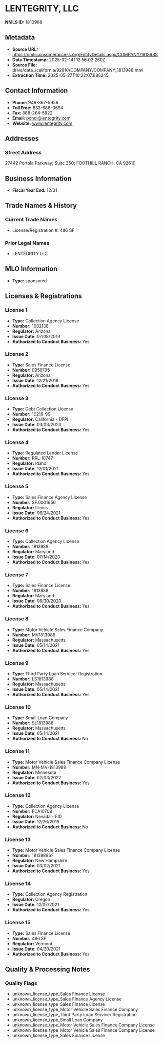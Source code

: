 # LENTEGRITY, LLC

**NMLS ID:** 1813988

## Metadata
- **Source URL:** https://nmlsconsumeraccess.org/EntityDetails.aspx/COMPANY/1813988
- **Data Timestamp:** 2025-02-14T12:56:02.260Z
- **Source File:** drive/data_/california/92610/COMPANY/COMPANY_1813988.html
- **Extraction Time:** 2025-05-27T10:22:07.686245

## Contact Information
- **Phone:** 949-367-5956
- **Toll Free:** 833-688-0694
- **Fax:** 888-264-5822
- **Email:** pchoi@lentegrity.com
- **Website:** www.lentegrity.com

## Addresses
### Street Address
27442 Portola Parkway; Suite 250; FOOTHILL RANCH, CA 92610

## Business Information
- **Fiscal Year End:** 12/31

## Trade Names & History
### Current Trade Names
- License/Registration #: 486 SF

### Prior Legal Names
- LENTEGRITY LLC

## MLO Information
- **Type:** sponsored

## Licenses & Registrations

### License 1
- **Type:** Collection Agency License
- **Number:** 1002138
- **Regulator:** Arizona
- **Issue Date:** 07/08/2019
- **Authorized to Conduct Business:** Yes

### License 2
- **Type:** Sales Finance License
- **Number:** 0950795
- **Regulator:** Arizona
- **Issue Date:** 12/21/2018
- **Authorized to Conduct Business:** Yes

### License 3
- **Type:** Debt Collection License
- **Number:** 10216-99
- **Regulator:** California - DFPI
- **Issue Date:** 03/03/2023
- **Authorized to Conduct Business:** Yes

### License 4
- **Type:** Regulated Lender License
- **Number:** RRL-10747
- **Regulator:** Idaho
- **Issue Date:** 12/01/2021
- **Authorized to Conduct Business:** Yes

### License 5
- **Type:** Sales Finance Agency License
- **Number:** SF.0001656
- **Regulator:** Illinois
- **Issue Date:** 06/24/2021
- **Authorized to Conduct Business:** Yes

### License 6
- **Type:** Collection Agency License
- **Number:** 1813988
- **Regulator:** Maryland
- **Issue Date:** 07/14/2020
- **Authorized to Conduct Business:** Yes

### License 7
- **Type:** Sales Finance License
- **Number:** 1813988
- **Regulator:** Maryland
- **Issue Date:** 06/30/2020
- **Authorized to Conduct Business:** Yes

### License 8
- **Type:** Motor Vehicle Sales Finance Company
- **Number:** MV1813988
- **Regulator:** Massachusetts
- **Issue Date:** 05/14/2021
- **Authorized to Conduct Business:** Yes

### License 9
- **Type:** Third Party Loan Servicer Registration
- **Number:** LS1813988
- **Regulator:** Massachusetts
- **Issue Date:** 05/14/2021
- **Authorized to Conduct Business:** Yes

### License 10
- **Type:** Small Loan Company
- **Number:** SL1813988
- **Regulator:** Massachusetts
- **Issue Date:** 05/14/2021
- **Authorized to Conduct Business:** No

### License 11
- **Type:** Motor Vehicle Sales Finance Company License
- **Number:** MN-MV-1813988
- **Regulator:** Minnesota
- **Issue Date:** 02/03/2022
- **Authorized to Conduct Business:** Yes

### License 12
- **Type:** Collection Agency License
- **Number:** FCA10709
- **Regulator:** Nevada - FID
- **Issue Date:** 12/26/2019
- **Authorized to Conduct Business:** No

### License 13
- **Type:** Motor Vehicle Sales Finance Company License
- **Number:** 1813988SF
- **Regulator:** New Hampshire
- **Issue Date:** 03/02/2021
- **Authorized to Conduct Business:** Yes

### License 14
- **Type:** Collection Agency Registration
- **Regulator:** Oregon
- **Issue Date:** 12/07/2021
- **Authorized to Conduct Business:** Yes

### License 15
- **Type:** Sales Finance License
- **Number:** 486 SF
- **Regulator:** Vermont
- **Issue Date:** 04/20/2021
- **Authorized to Conduct Business:** Yes

## Quality & Processing Notes
### Quality Flags
- unknown_license_type_Sales Finance License
- unknown_license_type_Sales Finance Agency License
- unknown_license_type_Sales Finance License
- unknown_license_type_Motor Vehicle Sales Finance Company
- unknown_license_type_Third Party Loan Servicer Registration
- unknown_license_type_Small Loan Company
- unknown_license_type_Motor Vehicle Sales Finance Company License
- unknown_license_type_Motor Vehicle Sales Finance Company License
- unknown_license_type_Sales Finance License
